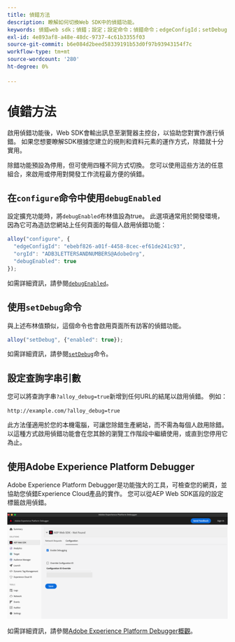 ```yaml
---
title: 偵錯方法
description: 瞭解如何切換Web SDK中的偵錯功能。
keywords: 偵錯web sdk；偵錯；設定；設定命令；偵錯命令；edgeConfigId；setDebug；debugEnabled；偵錯；
exl-id: 4e893af8-a48e-48dc-9737-4c61b3355f03
source-git-commit: b6e084d2beed58339191b53d0f97b93943154f7c
workflow-type: tm+mt
source-wordcount: '280'
ht-degree: 0%

---
```


# 偵錯方法

啟用偵錯功能後，Web SDK會輸出訊息至瀏覽器主控台，以協助您對實作進行偵錯。 如果您想要瞭解SDK根據您建立的規則和資料元素的運作方式，除錯就十分實用。

除錯功能預設為停用，但可使用四種不同方式切換。 您可以使用這些方法的任意組合，來啟用或停用對開發工作流程最方便的偵錯。

## 在`configure`命令中使用`debugEnabled`

設定擴充功能時，將`debugEnabled`布林值設為true。 此選項通常用於開發環境，因為它可為造訪您網站上任何頁面的每個人啟用偵錯功能：

```js
alloy("configure", {
  "edgeConfigId": "ebebf826-a01f-4458-8cec-ef61de241c93",
  "orgId": "ADB3LETTERSANDNUMBERS@AdobeOrg",
  "debugEnabled": true
});
```

如需詳細資訊，請參閱[`debugEnabled`](../commands/configure/debugenabled.md)。

## 使用`setDebug`命令

與上述布林值類似，這個命令也會啟用頁面所有訪客的偵錯功能。

```js
alloy("setDebug", {"enabled": true});
```

如需詳細資訊，請參閱[`setDebug`](../commands/setdebug.md)命令。

## 設定查詢字串引數

您可以將查詢字串`?alloy_debug=true`新增到任何URL的結尾以啟用偵錯。 例如：

`http://example.com/?alloy_debug=true`

此方法僅適用於您的本機電腦，可讓您除錯生產網站，而不需為每個人啟用除錯。 以這種方式啟用偵錯功能會在您其餘的瀏覽工作階段中繼續使用，或直到您停用它為止。

## 使用Adobe Experience Platform Debugger

Adobe Experience Platform Debugger是功能強大的工具，可檢查您的網頁，並協助您偵錯Experience Cloud產品的實作。 您可以從AEP Web SDK區段的設定標籤啟用偵錯。

![啟用偵錯工具](../assets/enable-debugging.png)

如需詳細資訊，請參閱[Adobe Experience Platform Debugger概觀](/help/debugger/home.md)。
